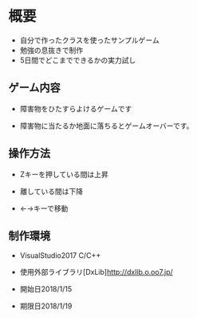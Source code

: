 # 概要

+ 自分で作ったクラスを使ったサンプルゲーム
+ 勉強の息抜きで制作
+ 5日間でどこまでできるかの実力試し
## ゲーム内容

+ 障害物をひたすらよけるゲームです

+ 障害物に当たるか地面に落ちるとゲームオーバーです。

## 操作方法

+ Zキーを押している間は上昇

+ 離している間は下降

+ ←→キーで移動	

## 制作環境

+ VisualStudio2017 C/C++

+ 使用外部ライブラリ[DxLib]http://dxlib.o.oo7.jp/

+ 開始日2018/1/15

+ 期限日2018/1/19
